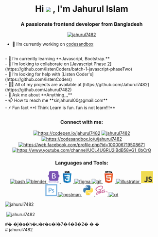 <h1 align="center"><text color="green" weight="bolt">Hi</text> <img src="https://camo.githubusercontent.com/e8e7b06ecf583bc040eb60e44eb5b8e0ecc5421320a92929ce21522dbc34c891/68747470733a2f2f6d656469612e67697068792e636f6d2f6d656469612f6876524a434c467a6361737252346961377a2f67697068792e676966" width="40px"> , I'm Jahurul Islam</h1>
<h3 align="center">A passionate frontend developer from Bangladesh</h3>

<p align="center"> <a href="https://github.com/ryo-ma/github-profile-trophy"><img src="https://github-profile-trophy.vercel.app/?username=jahurul7482&theme=juicyfresh&row=2&column=3" alt="jahurul7482" /></a> </p>

- 🔭 I’m currently working on [codesandbox](https://codesandbox.io/u/Jahurul7482)
<br/>
- 🌱 I’m currently learning **Javascript, Bootstrap.**
<br/>
- 👯 I’m looking to collaborate on [Javascript Phase 2](https://github.com/listenCoders/batch-1-javascript-phaseTwo)
<br/>
- 🤝 I’m looking for help with [Listen Coder's](https://github.com/listenCoders)
<br/>
- 👨‍💻 All of my projects are available at [https://github.com/Jahurul7482](https://github.com/Jahurul7482)
<br/>
- 💬 Ask me about **Anything,,,**
<br/>
- 📫 How to reach me **sinjahurul00@gmail.com**
<br/>
- ⚡ Fun fact **I Think Learn is fun. fun is not learn!!!**
<br/>
<h3 align="center">Connect with me:</h3>
<p align="center">
<a href="https://codepen.io/https://codepen.io/jahurul7482" target="blank"><img align="center" src="https://raw.githubusercontent.com/rahuldkjain/github-profile-readme-generator/master/src/images/icons/Social/codepen.svg" alt="https://codepen.io/jahurul7482" height="30" width="40" /></a>
<a href="https://twitter.com/jahurul7482" target="blank"><img align="center" src="https://raw.githubusercontent.com/rahuldkjain/github-profile-readme-generator/master/src/images/icons/Social/twitter.svg" alt="jahurul7482" height="30" width="40" /></a>
<a href="https://codesandbox.com/https://codesandbox.io/u/jahurul7482" target="blank"><img align="center" src="https://raw.githubusercontent.com/rahuldkjain/github-profile-readme-generator/master/src/images/icons/Social/codesandbox.svg" alt="https://codesandbox.io/u/jahurul7482" height="30" width="40" /></a>
<a href="https://fb.com/https://web.facebook.com/profile.php?id=100006719508671" target="blank"><img align="center" src="https://raw.githubusercontent.com/rahuldkjain/github-profile-readme-generator/master/src/images/icons/Social/facebook.svg" alt="https://web.facebook.com/profile.php?id=100006719508671" height="30" width="40" /></a>
<a href="https://www.youtube.com/c/https://www.youtube.com/channel/ucl4ugru2ibdb58vg1_0bcrq" target="blank"><img align="center" src="https://raw.githubusercontent.com/rahuldkjain/github-profile-readme-generator/master/src/images/icons/Social/youtube.svg" alt="https://www.youtube.com/channel/UCL4UGRU2iBdB58vG1_0bCrQ" height="30" width="40" /></a>
</p>

<h3 align="center">Languages and Tools:</h3>
<p align="center"> <a href="https://www.gnu.org/software/bash/" target="_blank" rel="noreferrer"> <img src="https://www.vectorlogo.zone/logos/gnu_bash/gnu_bash-icon.svg" alt="bash" width="40" height="40"/> </a> <a href="https://www.blender.org/" target="_blank" rel="noreferrer"> <img src="https://download.blender.org/branding/community/blender_community_badge_white.svg" alt="blender" width="40" height="40"/> </a> <a href="https://getbootstrap.com" target="_blank" rel="noreferrer"> <img src="https://raw.githubusercontent.com/devicons/devicon/master/icons/bootstrap/bootstrap-plain-wordmark.svg" alt="bootstrap" width="40" height="40"/> </a> <a href="https://www.w3schools.com/css/" target="_blank" rel="noreferrer"> <img src="https://raw.githubusercontent.com/devicons/devicon/master/icons/css3/css3-original-wordmark.svg" alt="css3" width="40" height="40"/> </a> <a href="https://www.figma.com/" target="_blank" rel="noreferrer"> <img src="https://www.vectorlogo.zone/logos/figma/figma-icon.svg" alt="figma" width="40" height="40"/> </a> <a href="https://git-scm.com/" target="_blank" rel="noreferrer"> <img src="https://www.vectorlogo.zone/logos/git-scm/git-scm-icon.svg" alt="git" width="40" height="40"/> </a> <a href="https://www.w3.org/html/" target="_blank" rel="noreferrer"> <img src="https://raw.githubusercontent.com/devicons/devicon/master/icons/html5/html5-original-wordmark.svg" alt="html5" width="40" height="40"/> </a> <a href="https://www.adobe.com/in/products/illustrator.html" target="_blank" rel="noreferrer"> <img src="https://www.vectorlogo.zone/logos/adobe_illustrator/adobe_illustrator-icon.svg" alt="illustrator" width="40" height="40"/> </a> <a href="https://developer.mozilla.org/en-US/docs/Web/JavaScript" target="_blank" rel="noreferrer"> <img src="https://raw.githubusercontent.com/devicons/devicon/master/icons/javascript/javascript-original.svg" alt="javascript" width="40" height="40"/> </a> <a href="https://www.photoshop.com/en" target="_blank" rel="noreferrer"> <img src="https://raw.githubusercontent.com/devicons/devicon/master/icons/photoshop/photoshop-line.svg" alt="photoshop" width="40" height="40"/> </a> <a href="https://postman.com" target="_blank" rel="noreferrer"> <img src="https://www.vectorlogo.zone/logos/getpostman/getpostman-icon.svg" alt="postman" width="40" height="40"/> </a> <a href="https://www.python.org" target="_blank" rel="noreferrer"> <img src="https://raw.githubusercontent.com/devicons/devicon/master/icons/python/python-original.svg" alt="python" width="40" height="40"/> </a> <a href="https://sass-lang.com" target="_blank" rel="noreferrer"> <img src="https://raw.githubusercontent.com/devicons/devicon/master/icons/sass/sass-original.svg" alt="sass" width="40" height="40"/> </a> <a href="https://www.adobe.com/products/xd.html" target="_blank" rel="noreferrer"> <img src="https://cdn.worldvectorlogo.com/logos/adobe-xd.svg" alt="xd" width="40" height="40"/> </a> </p>

<p><img align="center" src="https://github-readme-stats.vercel.app/api/top-langs?username=jahurul7482&show_icons=true&locale=en&layout=compact" alt="jahurul7482" /></p>

<p>&nbsp;<img align="center" src="https://github-readme-stats.vercel.app/api?username=jahurul7482&show_icons=true&locale=en" alt="jahurul7482" /></p>
#� �j�a�h�u�r�u�l�7�4�8�2�
�
�
<br/>
# jahurul7482
